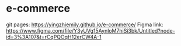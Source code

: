 # e-commerce
git pages: https://yingzhiemily.github.io/e-commerce/
Figma link: https://www.figma.com/file/Y3yUVg15AynloM7hiSi3bk/Untitled?node-id=3%3A107&t=rCqPQOqH12erCW4A-1
